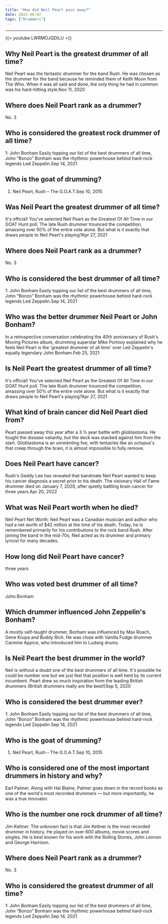 ```yaml
---
title: "How did Neil Peart pass away?"
date: 2022-06-07
tags: ["Drummers"]
---
```


---
{{< youtube LWRMOJQDiLU >}}
## Why Neil Peart is the greatest drummer of all time?
Neil Peart was the fantastic drummer for the band Rush. He was chosen as the drummer for the band because he reminded them of Keith Moon from The Who. When it was all said and done, the only thing he had in common was his hard-hitting style.Nov 11, 2020

## Where does Neil Peart rank as a drummer?
No. 3

## Who is considered the greatest rock drummer of all time?
1: John Bonham Easily topping our list of the best drummers of all time, John “Bonzo” Bonham was the rhythmic powerhouse behind hard-rock legends Led Zeppelin.Sep 14, 2021

## Who is the goat of drumming?
1. Neil Peart, Rush – The G.O.A.T.Sep 10, 2015

## Was Neil Peart the greatest drummer of all time?
It's official! You've selected Neil Peart as the Greatest Of All Time in our GOAT Hunt poll. The late Rush drummer trounced the competition, amassing over 50% of the entire vote alone. But what is it exactly that draws people to Neil Peart's playing?Apr 27, 2021

## Where does Neil Peart rank as a drummer?
No. 3

## Who is considered the best drummer of all time?
1: John Bonham Easily topping our list of the best drummers of all time, John “Bonzo” Bonham was the rhythmic powerhouse behind hard-rock legends Led Zeppelin.Sep 14, 2021

## Who was the better drummer Neil Peart or John Bonham?
In a retrospective conversation celebrating the 40th anniversary of Rush's Moving Pictures album, drumming superstar Mike Portnoy explained why he feels Neil Peart is the 'greatest drummer of all time' over Led Zeppelin's equally legendary John Bonham.Feb 25, 2021

## Is Neil Peart the greatest drummer of all time?
It's official! You've selected Neil Peart as the Greatest Of All Time in our GOAT Hunt poll. The late Rush drummer trounced the competition, amassing over 50% of the entire vote alone. But what is it exactly that draws people to Neil Peart's playing?Apr 27, 2021

## What kind of brain cancer did Neil Peart died from?
Peart passed away this year after a 3 ½ year battle with glioblastoma. He fought the disease valiantly, but the deck was stacked against him from the start. Glioblastoma is an unrelenting foe; with tentacles like an octopus's that creep through the brain, it is almost impossible to fully remove.

## Does Neil Peart have cancer?
Rush's Geddy Lee has revealed that bandmate Neil Peart wanted to keep his cancer diagnosis a secret prior to his death. The visionary Hall of Fame drummer died on January 7, 2020, after quietly battling brain cancer for three years.Apr 20, 2022

## What was Neil Peart worth when he died?
Neil Peart Net Worth: Neil Peart was a Canadian musician and author who had a net worth of $42 million at the time of his death. Today, he is remembered primarily for his contributions to the rock band Rush. After joining the band in the mid-70s, Neil acted as its drummer and primary lyricist for many decades.

## How long did Neil Peart have cancer?
three years

## Who was voted best drummer of all time?
John Bonham

## Which drummer influenced John Zeppelin's Bonham?
A mostly self-taught drummer, Bonham was influenced by Max Roach, Gene Krupa and Buddy Rich. He was close with Vanilla Fudge drummer Carmine Appice, who introduced him to Ludwig drums.

## Is Neil Peart the best drummer in the world?
Neil is without a doubt one of the best drummers of all time. It's possible he could be number one but we just feel that position is well held by its current incumbent. Peart drew so much inspiration from the leading British drummers (British drummers really are the best!)Sep 5, 2020

## Who is considered the best drummer ever?
1: John Bonham Easily topping our list of the best drummers of all time, John “Bonzo” Bonham was the rhythmic powerhouse behind hard-rock legends Led Zeppelin.Sep 14, 2021

## Who is the goat of drumming?
1. Neil Peart, Rush – The G.O.A.T.Sep 10, 2015

## Who is considered one of the most important drummers in history and why?
Earl Palmer. Along with Hal Blaine, Palmer goes down in the record books as one of the world's most recorded drummers — but more importantly, he was a true innovator.

## Who is the number one rock drummer of all time?
Jim Keltner. The unknown fact is that Jim Keltner is the most recorded drummer in history. He played on over 600 albums, movie scores and singles. He is best known for his work with the Rolling Stones, John Lennon and George Harrison.

## Where does Neil Peart rank as a drummer?
No. 3

## Who is considered the greatest drummer of all time?
1: John Bonham Easily topping our list of the best drummers of all time, John “Bonzo” Bonham was the rhythmic powerhouse behind hard-rock legends Led Zeppelin.Sep 14, 2021


